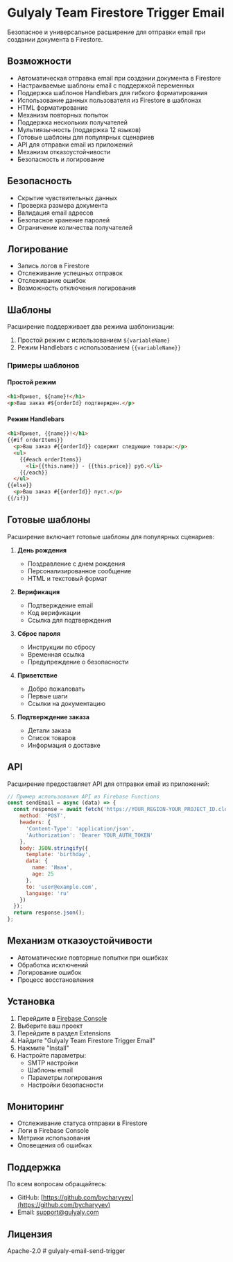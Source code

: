 # Gulyaly Team Firestore Trigger Email

Безопасное и универсальное расширение для отправки email при создании документа в Firestore.

## Возможности

- Автоматическая отправка email при создании документа в Firestore
- Настраиваемые шаблоны email с поддержкой переменных
- Поддержка шаблонов Handlebars для гибкого форматирования
- Использование данных пользователя из Firestore в шаблонах
- HTML форматирование
- Механизм повторных попыток
- Поддержка нескольких получателей
- Мультиязычность (поддержка 12 языков)
- Готовые шаблоны для популярных сценариев
- API для отправки email из приложений
- Механизм отказоустойчивости
- Безопасность и логирование

## Безопасность

- Скрытие чувствительных данных
- Проверка размера документа
- Валидация email адресов
- Безопасное хранение паролей
- Ограничение количества получателей

## Логирование

- Запись логов в Firestore
- Отслеживание успешных отправок
- Отслеживание ошибок
- Возможность отключения логирования

## Шаблоны

Расширение поддерживает два режима шаблонизации:

1. Простой режим с использованием `${variableName}`
2. Режим Handlebars с использованием `{{variableName}}`

### Примеры шаблонов

#### Простой режим

```html
<h1>Привет, ${name}!</h1>
<p>Ваш заказ #${orderId} подтвержден.</p>
```

#### Режим Handlebars

```html
<h1>Привет, {{name}}!</h1>
{{#if orderItems}}
  <p>Ваш заказ #{{orderId}} содержит следующие товары:</p>
  <ul>
    {{#each orderItems}}
      <li>{{this.name}} - {{this.price}} руб.</li>
    {{/each}}
  </ul>
{{else}}
  <p>Ваш заказ #{{orderId}} пуст.</p>
{{/if}}
```

## Готовые шаблоны

Расширение включает готовые шаблоны для популярных сценариев:

1. **День рождения**
   - Поздравление с днем рождения
   - Персонализированное сообщение
   - HTML и текстовый формат

2. **Верификация**
   - Подтверждение email
   - Код верификации
   - Ссылка для подтверждения

3. **Сброс пароля**
   - Инструкции по сбросу
   - Временная ссылка
   - Предупреждение о безопасности

4. **Приветствие**
   - Добро пожаловать
   - Первые шаги
   - Ссылки на документацию

5. **Подтверждение заказа**
   - Детали заказа
   - Список товаров
   - Информация о доставке

## API

Расширение предоставляет API для отправки email из приложений:

```javascript
// Пример использования API из Firebase Functions
const sendEmail = async (data) => {
  const response = await fetch('https://YOUR_REGION-YOUR_PROJECT_ID.cloudfunctions.net/sendEmailApi', {
    method: 'POST',
    headers: {
      'Content-Type': 'application/json',
      'Authorization': 'Bearer YOUR_AUTH_TOKEN'
    },
    body: JSON.stringify({
      template: 'birthday',
      data: {
        name: 'Иван',
        age: 25
      },
      to: 'user@example.com',
      language: 'ru'
    })
  });
  return response.json();
};
```

## Механизм отказоустойчивости

- Автоматические повторные попытки при ошибках
- Обработка исключений
- Логирование ошибок
- Процесс восстановления

## Установка

1. Перейдите в [Firebase Console](https://console.firebase.google.com)
2. Выберите ваш проект
3. Перейдите в раздел Extensions
4. Найдите "Gulyaly Team Firestore Trigger Email"
5. Нажмите "Install"
6. Настройте параметры:
   - SMTP настройки
   - Шаблоны email
   - Параметры логирования
   - Настройки безопасности

## Мониторинг

- Отслеживание статуса отправки в Firestore
- Логи в Firebase Console
- Метрики использования
- Оповещения об ошибках

## Поддержка

По всем вопросам обращайтесь:
- GitHub: [https://github.com/bycharyyev](https://github.com/bycharyyev)
- Email: support@gulyaly.com

## Лицензия

Apache-2.0 # gulyaly-email-send-trigger
